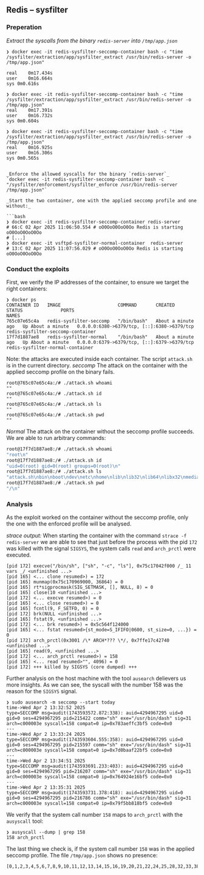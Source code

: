 ## Redis – sysfilter

### Preperation

_Extract the syscalls from the binary `redis-server` into `/tmp/app.json`_

```
❯ docker exec -it redis-sysfilter-seccomp-container bash -c "time /sysfilter/extraction/app/sysfilter_extract /usr/bin/redis-server -o /tmp/app.json"

real	0m17.434s
user	0m16.664s
sys	0m0.616s

❯ docker exec -it redis-sysfilter-seccomp-container bash -c "time /sysfilter/extraction/app/sysfilter_extract /usr/bin/redis-server -o /tmp/app.json"
real	0m17.391s
user	0m16.732s
sys	0m0.604s

❯ docker exec -it redis-sysfilter-seccomp-container bash -c "time /sysfilter/extraction/app/sysfilter_extract /usr/bin/redis-server -o /tmp/app.json"
real	0m16.925s
user	0m16.306s
sys	0m0.565s
```

````

_Enforce the allowed syscalls for the binary `redis-server`_
`docker exec -it redis-sysfilter-seccomp-container bash -c "/sysfilter/enforcement/sysfilter_enforce /usr/bin/redis-server /tmp/app.json"`

_Start the two container, one with the applied seccomp profile and one without:_

```bash
❯ docker exec -it redis-sysfilter-seccomp-container redis-server
# 66:C 02 Apr 2025 11:06:50.554 # oO0OoO0OoO0Oo Redis is starting oO0OoO0OoO0Oo
# [...]
❯ docker exec -it vsftpd-sysfilter-normal-container  redis-server
# 13:C 02 Apr 2025 11:07:56.029 # oO0OoO0OoO0Oo Redis is starting oO0OoO0OoO0Oo
````

### Conduct the exploits

First, we verify the IP addresses of the container, to ensure we target the right containers:

```
❯ docker ps
CONTAINER ID   IMAGE                     COMMAND       CREATED              STATUS              PORTS                                         NAMES
765c07e65c4a   redis-sysfilter-seccomp   "/bin/bash"   About a minute ago   Up About a minute   0.0.0.0:6380->6379/tcp, [::]:6380->6379/tcp   redis-sysfilter-seccomp-container
17f7d1887ae8   redis-sysfilter-normal    "/bin/bash"   About a minute ago   Up About a minute   0.0.0.0:6379->6379/tcp, [::]:6379->6379/tcp   redis-sysfilter-normal-container
```

Note: the attacks are executed inside each container. The script `attack.sh` is in the current directory.
_seccomp_
The attack on the container with the applied seccomp profile on the binary fails.

```
root@765c07e65c4a:/# ./attack.sh whoami
""
root@765c07e65c4a:/# ./attack.sh id
""
root@765c07e65c4a:/# ./attack.sh ls
""
root@765c07e65c4a:/# ./attack.sh pwd
""
```

_Normal_
The attack on the container without the seccomp profile succeeds. We are able to run arbitrary commands:

```bash
root@17f7d1887ae8:/# ./attack.sh whoami
"root\n"
root@17f7d1887ae8:/# ./attack.sh id
"uid=0(root) gid=0(root) groups=0(root)\n"
root@17f7d1887ae8:/# ./attack.sh ls
"attack.sh\nbin\nboot\ndev\netc\nhome\nlib\nlib32\nlib64\nlibx32\nmedia\nmnt\nopt\nproc\nroot\nrun\nsbin\nsrv\nsys\nsysfilter\ntmp\nusr\nvar\n"
root@17f7d1887ae8:/# ./attack.sh pwd
"/\n"
```

### Analysis

As the exploit worked on the container without the seccomp profile, only the one with the enforced profile will be analysed.

_strace output:_
When starting the container with the command `strace -f redis-server` we are able to see that just before the process with the pid `172` was killed with the signal `SIGSYS`, the system calls `read` and `arch_prctl` were executed.

```
[pid 172] execve("/bin/sh", ["sh", "-c", "ls"], 0x75c17042f000 /_ 11 vars _/ <unfinished ...>
[pid 165] <... clone resumed>) = 172
[pid 165] munmap(0x75c170969000, 36864) = 0
[pid 165] rt*sigprocmask(SIG_SETMASK, [], NULL, 8) = 0
[pid 165] close(10 <unfinished ...>
[pid 172] <... execve resumed>) = 0
[pid 165] <... close resumed>) = 0
[pid 165] fcntl(9, F_SETFD, 0) = 0
[pid 172] brk(NULL <unfinished ...>
[pid 165] fstat(9, <unfinished ...>
[pid 172] <... brk resumed>) = 0x5c564f124000
[pid 165] <... fstat resumed>{st_mode=S_IFIFO|0600, st_size=0, ...}) = 0
[pid 172] arch_prctl(0x3001 /\* ARCH*??? \*/, 0x7ffe17c42740 <unfinished ...>
[pid 165] read(9, <unfinished ...>
[pid 172] <... arch_prctl resumed>) = 158
[pid 165] <... read resumed>"", 4096) = 0
[pid 172] +++ killed by SIGSYS (core dumped) +++
```

Further analysis on the host machine with the tool `ausearch` delievers us more insights.
As we can see, the syscall with the number 158 was the reason for the `SIGSYS` signal.

```
❯ sudo ausearch -m seccomp --start today
time->Wed Apr 2 13:32:52 2025
type=SECCOMP msg=audit(1743593572.872:338): auid=4294967295 uid=0 gid=0 ses=4294967295 pid=215422 comm="sh" exe="/usr/bin/dash" sig=31 arch=c000003e syscall=158 compat=0 ip=0x783aeffc3bf5 code=0x0
---
time->Wed Apr 2 13:33:24 2025
type=SECCOMP msg=audit(1743593604.555:358): auid=4294967295 uid=0 gid=0 ses=4294967295 pid=215597 comm="sh" exe="/usr/bin/dash" sig=31 arch=c000003e syscall=158 compat=0 ip=0x7d0baaf22bf5 code=0x0
---
time->Wed Apr 2 13:34:51 2025
type=SECCOMP msg=audit(1743593691.233:403): auid=4294967295 uid=0 gid=0 ses=4294967295 pid=216207 comm="sh" exe="/usr/bin/dash" sig=31 arch=c000003e syscall=158 compat=0 ip=0x764924e16bf5 code=0x0
---
time->Wed Apr 2 13:35:31 2025
type=SECCOMP msg=audit(1743593731.378:418): auid=4294967295 uid=0 gid=0 ses=4294967295 pid=216786 comm="sh" exe="/usr/bin/dash" sig=31 arch=c000003e syscall=158 compat=0 ip=0x79f5bb818bf5 code=0x0
```

We verify that the system call number `158` maps to `arch_prctl` with the `ausyscall` tool:

```
❯ ausyscall --dump | grep 158
158 arch_prctl
```

The last thing we check is, if the system call number `158` was in the applied seccomp profile. The file `/tmp/app.json` shows no presence:

```
[0,1,2,3,4,5,6,7,8,9,10,11,12,13,14,15,16,19,20,21,22,24,25,28,32,33,38,39,41,42,43,44,45,46,47,48,49,50,51,52,54,55,56,59,60,61,62,63,72,73,74,75,76,77,79,80,81,82,83,84,85,87,89,90,96,98,99,102,104,105,106,109,112,113,114,116,117,119,131,142,143,144,145,146,147,157,186,201,202,203,204,213,217,218,228,230,231,232,233,234,257,262,273,277,292,293,302,307,309]
```

